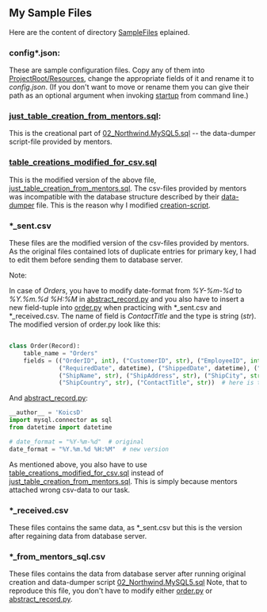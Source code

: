 ## My Sample Files

Here are the content of directory [SampleFiles](SampleFiles/) eplained.

### config*.json:

These are sample configuration files.
Copy any of them into [ProjectRoot/Resources](Resources/),
change the appropriate fields of it
and rename it to *config.json*.
(If you don't want to move or rename them
you can give their path as an optional argument
when invoking [startup](startup.bat) from command line.)

### [just_table_creation_from_mentors.sql](SampleFiles/just_table_creation_from_mentors.sql):

This is the creational part of [02_Northwind.MySQL5.sql](Description/02_Northwind.MySQL5.sql)
-- the data-dumper script-file provided by mentors.

### [table_creations_modified_for_csv.sql](SampleFiles/table_creations_modified_for_csv.sql)

This is the modified version of the above file,
[just_table_creation_from_mentors.sql](SampleFiles/just_table_creation_from_mentors.sql).
The csv-files provided by mentors was incompatible with the database structure
described by their [data-dumper](Description/02_Northwind.MySQL5.sql) file.
This is the reason why I modified [creation-script](SampleFiles/just_table_creation_from_mentors.sql).

### *_sent.csv

These files are the modified version of the csv-files provided by mentors.
As the original files contained lots of duplicate entries for primary key,
I had to edit them before sending them to database server.

Note:

In case of *Orders*,
you have to modify date-format from *%Y-%m-%d* to *%Y.%m.%d %H:%M*
in [abstract_record.py](PythonSource/abstract_record.py)
and you also have to insert a new field-tuple into [order.py](PythonSource/order.py)
when practicing with *_sent.csv and *_received.csv.
The name of field is *ContactTitle* and the type is string (*str*).
The modified version of order.py look like this:

```Python

class Order(Record):
    table_name = "Orders"
    fields = (("OrderID", int), ("CustomerID", str), ("EmployeeID", int), ("OrderDate", datetime),
              ("RequiredDate", datetime), ("ShippedDate", datetime), ("ShipVia", int), ("Freight", Decimal),
              ("ShipName", str), ("ShipAddress", str), ("ShipCity", str), ("ShipRegion", str), ("ShipPostalCode", str),
              ("ShipCountry", str), ("ContactTitle", str))  # here is the new field

```

And [abstract_record.py](PythonSource/abstract_record.py):

```Python
__author__ = 'KoicsD'
import mysql.connector as sql
from datetime import datetime

# date_format = "%Y-%m-%d"  # original
date_format = "%Y.%m.%d %H:%M"  # new version

```

As mentioned above, you also have to use
[table_creations_modified_for_csv.sql](SampleFiles/table_creations_modified_for_csv.sql)
instead of
[just_table_creation_from_mentors.sql](SampleFiles/just_table_creation_from_mentors.sql).
This is simply because mentors attached wrong csv-data to our task.

### *_received.csv

These files contains the same data, as *_sent.csv
but this is the version after regaining data from database server.

### *_from_mentors_sql.csv

These files contains the data from database server
after running original creation and data-dumper script
[02_Northwind.MySQL5.sql](Description/02_Northwind.MySQL5.sql)
Note, that to reproduce this file, you don't have to modify
either [order.py](PythonSource/order.py)
or [abstract_record.py](PythonSource/abstract_record.py).
